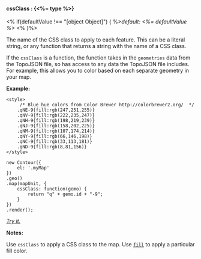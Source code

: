 #### **cssClass** : {<%= type %>}

<% if(defaultValue !== "[object Object]") { %>*default: <%= defaultValue %>* <% }%>

The name of the CSS class to apply to each feature. This can be a literal string, or any function that returns a string with the name of a CSS class.

If the `cssClass` is a function, the function takes in the `geometries` data from the TopoJSON file, so has access to any data the TopoJSON file includes. For example, this allows you to color based on each separate geometry in your map.

**Example:**

	<style>
		 /* Blue hue colors from Color Brewer http://colorbrewer2.org/  */
		.qNE-9{fill:rgb(247,251,255)}
		.qNV-9{fill:rgb(222,235,247)}
		.qNH-9{fill:rgb(198,219,239)}
		.qNJ-9{fill:rgb(158,202,225)}
		.qNM-9{fill:rgb(107,174,214)}
		.qNY-9{fill:rgb(66,146,198)}
		.qNC-9{fill:rgb(33,113,181)}
		.qND-9{fill:rgb(8,81,156)}
	</style>

    new Contour({
        el: '.myMap'
    })
    .geo()
    .map(mapUnit, {
    	cssClass: function(gemo) {
    		return "q" + gemo.id + "-9";
    	}
    })
    .render();

*[Try it.](<%= jsFiddleLink %>)*

**Notes:**

Use `cssClass` to apply a CSS class to the map. Use [`fill`](#geo_config/config.map.fill) to apply a particular fill color.

